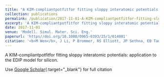 ```yaml
---
title: "A KIM-compliantpotfitfor fitting sloppy interatomic potentials: application to the EDIP model for silicon"
collection: publications
permalink: /publication/2017-11-01-A-KIM-compliantpotfitfor-fitting-sloppy-interatomic-potentials-application-to-the-EDIP-model-for-silicon
excerpt: 'A KIM-compliantpotfitfor fitting sloppy interatomic potentials: application to the EDIP model for silicon.'
date: 2017-11-01
venue: 'Modell. Simul. Mater. Sci. Eng.'
paperurl: 'https//doi.org/10.1088/0965-0393/25/1/014001'
citation: '<b>M Wen</b>, J Li, P Brommer, RS Elliott, JP Sethna, EB Tadmor, &quot;A KIM-compliantpotfitfor fitting sloppy interatomic potentials: application to the EDIP model for silicon.&quot; <i>Modell. Simul. Mater. Sci. Eng.</i>, 25, 014001, (2017).'
---
```

A KIM-compliantpotfitfor fitting sloppy interatomic potentials: application to the EDIP model for silicon.

Use [Google Scholar](https://scholar.google.com/scholar?q=A+KIM+compliantpotfitfor+fitting+sloppy+interatomic+potentials:+application+to+the+EDIP+model+for+silicon){:target="_blank"} for full citation